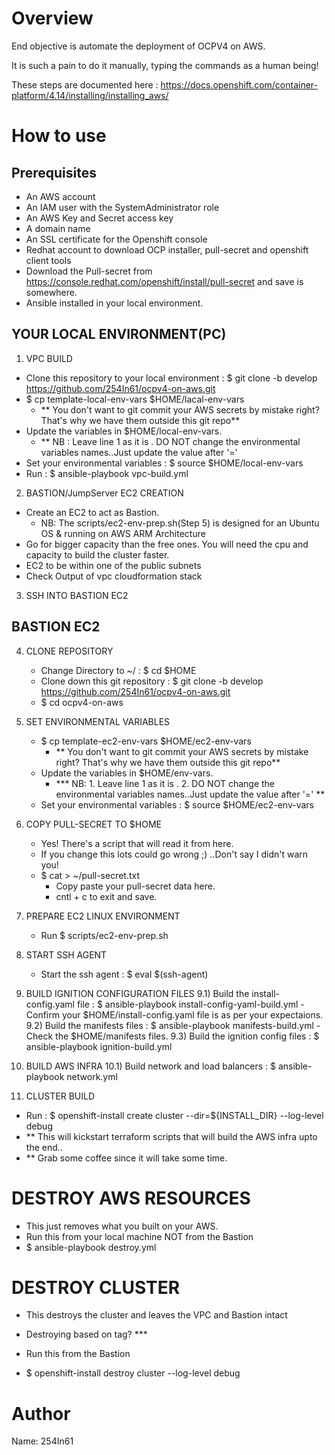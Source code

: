 Overview
========
End objective is automate the deployment of OCPV4 on AWS.

It is such a pain to do it manually, typing the commands as a human being!

These steps are documented here : https://docs.openshift.com/container-platform/4.14/installing/installing_aws/


How to use
==========

Prerequisites
--------------

- An AWS account 
- An IAM user with the SystemAdministrator role 
- An AWS Key and Secret access key
- A domain name 
- An SSL certificate for the Openshift console 
- Redhat account to download OCP installer, pull-secret and openshift client tools
- Download the Pull-secret from https://console.redhat.com/openshift/install/pull-secret and save is somewhere. 
- Ansible installed in your local environment.

YOUR LOCAL ENVIRONMENT(PC)
--------------------------

1. VPC BUILD 
  - Clone this repository to your local environment :  $ git clone -b develop https://github.com/254In61/ocpv4-on-aws.git
  - $ cp template-local-env-vars $HOME/lacal-env-vars 
    - ** You don't want to git commit your AWS secrets by mistake right? That's why we have them outside this git repo**
  - Update the variables in $HOME/local-env-vars. 
    - ** NB : Leave line 1 as it is . DO NOT change the environmental variables names..Just update the value after '='
  - Set your environmental variables : $ source $HOME/local-env-vars
  - Run : $ ansible-playbook vpc-build.yml

2. BASTION/JumpServer EC2 CREATION
  - Create an EC2 to act as Bastion. 
     - NB: The scripts/ec2-env-prep.sh(Step 5) is designed for an Ubuntu OS & running on AWS ARM Architecture
  - Go for bigger capacity than the free ones. You will need the cpu and capacity to build the cluster faster.
  - EC2 to be within one of the public subnets
  - Check Output of vpc cloudformation stack

3. SSH INTO BASTION EC2

BASTION EC2
------------

4. CLONE REPOSITORY
   - Change Directory to ~/  : $ cd $HOME 
   - Clone down this git repository : $ git clone -b develop https://github.com/254In61/ocpv4-on-aws.git
   - $ cd ocpv4-on-aws

5. SET ENVIRONMENTAL VARIABLES
   - $ cp template-ec2-env-vars $HOME/ec2-env-vars 
     - ** You don't want to git commit your AWS secrets by mistake right? That's why we have them outside this git repo**
   - Update the variables in $HOME/env-vars. 
     - *** NB: 1. Leave line 1 as it is . 2. DO NOT change the environmental variables names..Just update the value after '=' **
   - Set your environmental variables : $ source $HOME/ec2-env-vars

6. COPY PULL-SECRET TO $HOME
   - Yes! There's a script that will read it from here.
   - If you change this lots could go wrong ;) ..Don't say I didn't warn you!
   - $ cat > ~/pull-secret.txt
     - Copy paste your pull-secret data here.
     - cntl + c to exit and save.

7. PREPARE EC2 LINUX ENVIRONMENT
   - Run $ scripts/ec2-env-prep.sh

8. START SSH AGENT
   - Start the ssh agent : $ eval $(ssh-agent)

9. BUILD IGNITION CONFIGURATION FILES
   9.1) Build the install-config.yaml file : $ ansible-playbook install-config-yaml-build.yml
       - Confirm your $HOME/install-config.yaml file is as per your expectaions.
   9.2) Build the manifests files : $ ansible-playbook manifests-build.yml
       - Check the $HOME/manifests files.
   9.3) Build the ignition config files : $ ansible-playbook ignition-build.yml

10. BUILD AWS INFRA
   10.1) Build network and load balancers : $ ansible-playbook network.yml
   
   
11. CLUSTER BUILD
   - Run : $ openshift-install create cluster --dir=${INSTALL_DIR} --log-level debug
   - ** This will kickstart terraform scripts that will build the AWS infra upto the end..
   - ** Grab some coffee since it will take some time.

DESTROY AWS RESOURCES
======================
- This just removes what you built on your AWS.
- Run this from your local machine NOT from the Bastion
- $ ansible-playbook destroy.yml

DESTROY CLUSTER
================
- This destroys the cluster and leaves the VPC and Bastion intact
- Destroying based on tag? ***
- Run this from the Bastion

- $ openshift-install destroy cluster --log-level debug
  

Author
======
Name: 254In61